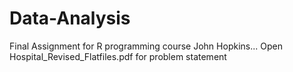 # Data-Analysis
Final Assignment for R programming course John Hopkins...
Open Hospital_Revised_Flatfiles.pdf for problem statement
